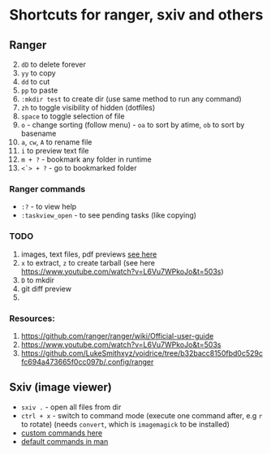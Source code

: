 # Shortcuts for ranger, sxiv and others

## Ranger

2. `dD` to delete forever
3. `yy` to copy
4. `dd` to cut
5. `pp` to paste
6. `:mkdir test` to create dir (use same method to run any command)
7. `zh` to toggle visibility of hidden (dotfiles)
8. `space` to toggle selection of file
9. `o` - change sorting (follow menu) - `oa` to sort by atime, `ob` to sort by basename
10. `a`, `cw`, `A` to rename file
11. `i` to preview text file
12. `m + ?` - bookmark any folder in runtime
13. ``<`> + ?`` - go to bookmarked folder

### Ranger commands
- `:?` - to view help
- `:taskview_open` - to see pending tasks (like copying)

### TODO
1. images, text files, pdf previews [see here](https://youtu.be/L6Vu7WPkoJo?t=565)
2. `x` to extract, `z` to create tarball (see here https://www.youtube.com/watch?v=L6Vu7WPkoJo&t=503s)
3. `D` to mkdir
4. git diff preview
5.

### Resources:
1. https://github.com/ranger/ranger/wiki/Official-user-guide
2. https://www.youtube.com/watch?v=L6Vu7WPkoJo&t=503s
3. https://github.com/LukeSmithxyz/voidrice/tree/b32bacc8150fbd0c529cfc694a473665f0cc097b/.config/ranger

## Sxiv (image viewer)
- `sxiv .` - open all files from dir
- `ctrl + x` - switch to command mode (execute one command after, e.g `r` to rotate) (needs `convert`, which is `imagemagick` to be installed)
- [custom commands here](https://github.com/vlamitin/voidrice/blob/master/.config/sxiv/exec/key-handler)
- [default commands in man](http://muennich.github.io/sxiv/sxiv.1.html#KEYBOARD%20COMMANDS)
